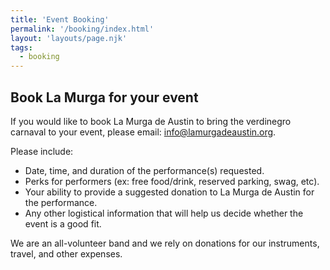 ```yaml
---
title: 'Event Booking'
permalink: '/booking/index.html'
layout: 'layouts/page.njk'
tags:
  - booking
---
```


## Book La Murga for your event

If you would like to book La Murga de Austin to bring the verdinegro carnaval to your event, please email: [info@lamurgadeaustin.org](mailto:events@lamurgadeaustin.org).

Please include:

- Date, time, and duration of the performance(s) requested.
- Perks for performers (ex: free food/drink, reserved parking, swag, etc).
- Your ability to provide a suggested donation to La Murga de Austin for the performance.
- Any other logistical information that will help us decide whether the event is a good fit.

We are an all-volunteer band and we rely on donations for our instruments, travel, and other expenses.
